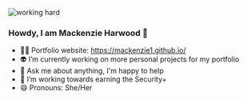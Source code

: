 

![working hard](https://i.pinimg.com/originals/e4/26/70/e426702edf874b181aced1e2fa5c6cde.gif)
### Howdy, I am Mackenzie Harwood 👋

- :woman_technologist: Portfolio website: https://mackenzie1.github.io/
-  	:alien: I’m currently working on more personal projects for my portfolio
- :ghost: Ask me about anything, I'm happy to help
- 🌱 I’m working towards earning the Security+
- 😄 Pronouns: She/Her


<!--
**mackenzie1/mackenzie1** is a ✨ _special_ ✨ repository because its `README.md` (this file) appears on your GitHub profile.

Here are some ideas to get you started:

- 🔭 I’m currently working on ...
- 🌱 I’m currently learning ...
- 👯 I’m looking to collaborate on ...
- 🤔 I’m looking for help with ...
- 💬 Ask me about ...
- 📫 How to reach me: ...
- 😄 Pronouns: ...
- ⚡ Fun fact: ...
-->
